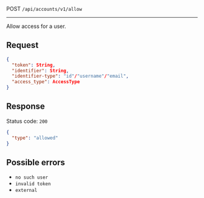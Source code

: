 POST `/api/accounts/v1/allow`

---

Allow access for a user.

## Request

```json
{
  "token": String,
  "identifier": String,
  "identifier-type": "id"/"username"/"email",
  "access_type": AccessType
}
```

## Response

Status code: `200`

```json
{
  "type": "allowed"
}
```

## Possible errors

- `no such user`
- `invalid token`
- `external`
